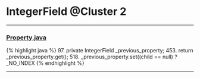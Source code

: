 # IntegerField @Cluster 2

***

### [Property.java](https://searchcode.com/codesearch/view/15642246/)
{% highlight java %}
97. private IntegerField        _previous_property;
453.     return _previous_property.get();
518.     _previous_property.set((child == null) ? _NO_INDEX
{% endhighlight %}

***

